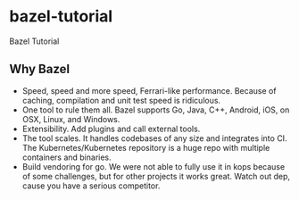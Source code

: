 # bazel-tutorial
Bazel Tutorial


## Why Bazel

* Speed, speed and more speed, Ferrari-like performance. Because of caching, compilation and unit test speed is ridiculous.
* One tool to rule them all. Bazel supports Go, Java, C++, Android, iOS, on OSX, Linux, and Windows.
* Extensibility. Add plugins and call external tools.
* The tool scales. It handles codebases of any size and integrates into CI. The Kubernetes/Kubernetes repository is a huge repo with multiple containers and binaries.
* Build vendoring for go. We were not able to fully use it in kops because of some challenges, but for other projects it works great. Watch out dep, cause you have a serious competitor.